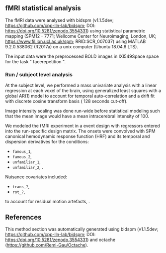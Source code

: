 ## fMRI statistical analysis

The fMRI data were analysed with bidspm (v1.1.5dev;
https://github.com/cpp-lln-lab/bidspm; DOI:
https://doi.org/10.5281/zenodo.3554331) using statistical parametric mapping
(SPM12 - 7771; Wellcome Center for Neuroimaging, London, UK;
https://www.fil.ion.ucl.ac.uk/spm; RRID:SCR_007037) using MATLAB 9.2.0.538062
(R2017a) on a unix computer (Ubuntu 18.04.6 LTS).

The input data were the preprocessed BOLD images in IXI549Space space for the
task " facerepetition ".

### Run / subject level analysis

At the subject level, we performed a mass univariate analysis with a linear
regression at each voxel of the brain, using generalized least squares with a
global AR(1) model to account for temporal auto-correlation and a drift fit with
discrete cosine transform basis ( 128 seconds cut-off).

Image intensity scaling was done run-wide before statistical modeling such that
the mean image would have a mean intracerebral intensity of 100.

We modeled the fMRI experiment in a event design with regressors entered into
the run-specific design matrix. The onsets were convolved with SPM canonical
hemodynamic response function (HRF) and its temporal and dispersion derivatives
for the conditions:

-   `famous_1`,
-   `famous_2`,
-   `unfamiliar_1`,
-   `unfamiliar_2`, .

Nuisance covariates included:

-   `trans_?`,
-   `rot_?`,

to account for residual motion artefacts, .

## References

This method section was automatically generated using bidspm (v1.1.5dev;
https://github.com/cpp-lln-lab/bidspm; DOI:
https://doi.org/10.5281/zenodo.3554331) and octache
(https://github.com/Remi-Gau/Octache).
